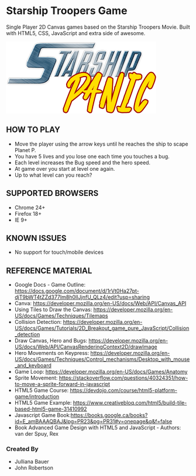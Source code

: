 # Starship Troopers Game
Single Player 2D Canvas games based on the Starship Troopers Movie.
Built with HTML5, CSS, JavaScript and extra side of awesome.

<img src="images/logo.png"/>


## HOW TO PLAY
- Move the player using the arrow keys until he reaches the ship to scape Planet P.
- You have 5 lives and you lose one each time you touches a bug.
- Each level increases the Bug speed and the hero speed.
- At game over you start at level one again.
- Up to what level can you reach?

## SUPPORTED BROWSERS
- Chrome 24+
- Firefox 18+
- IE 9+

## KNOWN ISSUES
- No support for touch/mobile devices

## REFERENCE MATERIAL
- Google Docs - Game Outline: https://docs.google.com/document/d/1rVt0Ha27pt-djT9bWT4tZZd377Im8h0IIJjnfU_QLz4/edit?usp=sharing
- Canva: https://developer.mozilla.org/en-US/docs/Web/API/Canvas_API
- Using Tiles to Draw the Canvas: https://developer.mozilla.org/en-US/docs/Games/Techniques/Tilemaps
- Collision Detection: https://developer.mozilla.org/en-US/docs/Games/Tutorials/2D_Breakout_game_pure_JavaScript/Collision_detection
- Draw Canvas, Hero and Bugs: https://developer.mozilla.org/en-US/docs/Web/API/CanvasRenderingContext2D/drawImage
- Hero Movements on Keypress: https://developer.mozilla.org/en-US/docs/Games/Techniques/Control_mechanisms/Desktop_with_mouse_and_keyboard
- Game Loop: https://developer.mozilla.org/en-US/docs/Games/Anatomy
- Sprite Movement: https://stackoverflow.com/questions/40324351/how-to-move-a-sprite-forward-in-javascript
- HTML5 Game Course: https://devdojo.com/course/html5-platform-game/introduction
- HTML5 Game Example: https://www.creativebloq.com/html5/build-tile-based-html5-game-31410992
- Javascript Game Book:https://books.google.ca/books?id=E_amBAAAQBAJ&lpg=PR23&pg=PR31#v=onepage&q&f=false
- Book Advanced Game Design with HTML5 and JavaScript - Authors: van der Spuy, Rex

### Created By
- Julliana Bauer
- John Robertson
